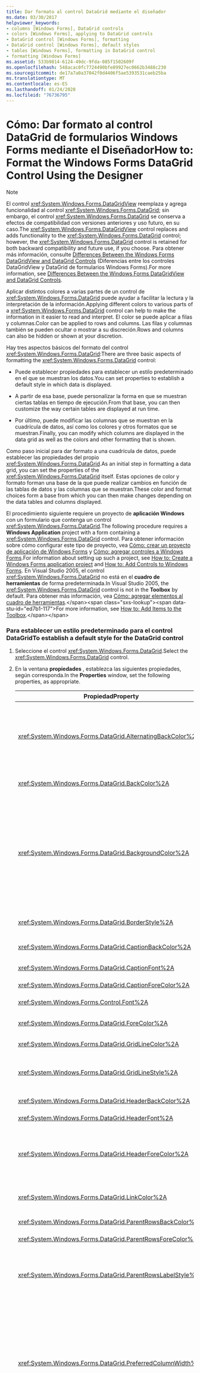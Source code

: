 ```yaml
---
title: Dar formato al control DataGrid mediante el diseñador
ms.date: 03/30/2017
helpviewer_keywords:
- columns [Windows Forms], DataGrid controls
- colors [Windows Forms], applying to DataGrid controls
- DataGrid control [Windows Forms], formatting
- DataGrid control [Windows Forms], default styles
- tables [Windows Forms], formatting in DataGrid control
- formatting [Windows Forms]
ms.assetid: 533b9814-6124-49dc-9fda-085f1502609f
ms.openlocfilehash: 548acac0fc7724490bfe89927ec0662b3488c230
ms.sourcegitcommit: de17a7a0a37042f0d4406f5ae5393531caeb25ba
ms.translationtype: MT
ms.contentlocale: es-ES
ms.lasthandoff: 01/24/2020
ms.locfileid: "76736795"
---
```

# <a name="how-to-format-the-windows-forms-datagrid-control-using-the-designer"></a><span data-ttu-id="ed7b1-102">Cómo: Dar formato al control DataGrid de formularios Windows Forms mediante el Diseñador</span><span class="sxs-lookup"><span data-stu-id="ed7b1-102">How to: Format the Windows Forms DataGrid Control Using the Designer</span></span>

> [!NOTE]
> <span data-ttu-id="ed7b1-103">El control <xref:System.Windows.Forms.DataGridView> reemplaza y agrega funcionalidad al control <xref:System.Windows.Forms.DataGrid>; sin embargo, el control <xref:System.Windows.Forms.DataGrid> se conserva a efectos de compatibilidad con versiones anteriores y uso futuro, en su caso.</span><span class="sxs-lookup"><span data-stu-id="ed7b1-103">The <xref:System.Windows.Forms.DataGridView> control replaces and adds functionality to the <xref:System.Windows.Forms.DataGrid> control; however, the <xref:System.Windows.Forms.DataGrid> control is retained for both backward compatibility and future use, if you choose.</span></span> <span data-ttu-id="ed7b1-104">Para obtener más información, consulte [Differences Between the Windows Forms DataGridView and DataGrid Controls](differences-between-the-windows-forms-datagridview-and-datagrid-controls.md) (Diferencias entre los controles DataGridView y DataGrid de formularios Windows Forms).</span><span class="sxs-lookup"><span data-stu-id="ed7b1-104">For more information, see [Differences Between the Windows Forms DataGridView and DataGrid Controls](differences-between-the-windows-forms-datagridview-and-datagrid-controls.md).</span></span>

<span data-ttu-id="ed7b1-105">Aplicar distintos colores a varias partes de un control de <xref:System.Windows.Forms.DataGrid> puede ayudar a facilitar la lectura y la interpretación de la información.</span><span class="sxs-lookup"><span data-stu-id="ed7b1-105">Applying different colors to various parts of a <xref:System.Windows.Forms.DataGrid> control can help to make the information in it easier to read and interpret.</span></span> <span data-ttu-id="ed7b1-106">El color se puede aplicar a filas y columnas.</span><span class="sxs-lookup"><span data-stu-id="ed7b1-106">Color can be applied to rows and columns.</span></span> <span data-ttu-id="ed7b1-107">Las filas y columnas también se pueden ocultar o mostrar a su discreción.</span><span class="sxs-lookup"><span data-stu-id="ed7b1-107">Rows and columns can also be hidden or shown at your discretion.</span></span>

<span data-ttu-id="ed7b1-108">Hay tres aspectos básicos del formato del control <xref:System.Windows.Forms.DataGrid>:</span><span class="sxs-lookup"><span data-stu-id="ed7b1-108">There are three basic aspects of formatting the <xref:System.Windows.Forms.DataGrid> control:</span></span>

- <span data-ttu-id="ed7b1-109">Puede establecer propiedades para establecer un estilo predeterminado en el que se muestran los datos.</span><span class="sxs-lookup"><span data-stu-id="ed7b1-109">You can set properties to establish a default style in which data is displayed.</span></span>

- <span data-ttu-id="ed7b1-110">A partir de esa base, puede personalizar la forma en que se muestran ciertas tablas en tiempo de ejecución.</span><span class="sxs-lookup"><span data-stu-id="ed7b1-110">From that base, you can then customize the way certain tables are displayed at run time.</span></span>

- <span data-ttu-id="ed7b1-111">Por último, puede modificar las columnas que se muestran en la cuadrícula de datos, así como los colores y otros formatos que se muestran.</span><span class="sxs-lookup"><span data-stu-id="ed7b1-111">Finally, you can modify which columns are displayed in the data grid as well as the colors and other formatting that is shown.</span></span>

<span data-ttu-id="ed7b1-112">Como paso inicial para dar formato a una cuadrícula de datos, puede establecer las propiedades del propio <xref:System.Windows.Forms.DataGrid>.</span><span class="sxs-lookup"><span data-stu-id="ed7b1-112">As an initial step in formatting a data grid, you can set the properties of the <xref:System.Windows.Forms.DataGrid> itself.</span></span> <span data-ttu-id="ed7b1-113">Estas opciones de color y formato forman una base de la que puede realizar cambios en función de las tablas de datos y las columnas que se muestran.</span><span class="sxs-lookup"><span data-stu-id="ed7b1-113">These color and format choices form a base from which you can then make changes depending on the data tables and columns displayed.</span></span>

<span data-ttu-id="ed7b1-114">El procedimiento siguiente requiere un proyecto de **aplicación Windows** con un formulario que contenga un control <xref:System.Windows.Forms.DataGrid>.</span><span class="sxs-lookup"><span data-stu-id="ed7b1-114">The following procedure requires a **Windows Application** project with a form containing a <xref:System.Windows.Forms.DataGrid> control.</span></span> <span data-ttu-id="ed7b1-115">Para obtener información sobre cómo configurar este tipo de proyecto, vea [Cómo: crear un proyecto de aplicación de Windows Forms](/visualstudio/ide/step-1-create-a-windows-forms-application-project) y [Cómo: agregar controles a Windows Forms](how-to-add-controls-to-windows-forms.md).</span><span class="sxs-lookup"><span data-stu-id="ed7b1-115">For information about setting up such a project, see [How to: Create a Windows Forms application project](/visualstudio/ide/step-1-create-a-windows-forms-application-project) and [How to: Add Controls to Windows Forms](how-to-add-controls-to-windows-forms.md).</span></span> <span data-ttu-id="ed7b1-116">En Visual Studio 2005, el control <xref:System.Windows.Forms.DataGrid> no está en el **cuadro de herramientas** de forma predeterminada.</span><span class="sxs-lookup"><span data-stu-id="ed7b1-116">In Visual Studio 2005, the <xref:System.Windows.Forms.DataGrid> control is not in the **Toolbox** by default.</span></span> <span data-ttu-id="ed7b1-117">Para obtener más información, vea [Cómo: agregar elementos al cuadro de herramientas](https://docs.microsoft.com/previous-versions/visualstudio/visual-studio-2010/ms165355(v=vs.100)).</span><span class="sxs-lookup"><span data-stu-id="ed7b1-117">For more information, see [How to: Add Items to the Toolbox](https://docs.microsoft.com/previous-versions/visualstudio/visual-studio-2010/ms165355(v=vs.100)).</span></span>

### <a name="to-establish-a-default-style-for-the-datagrid-control"></a><span data-ttu-id="ed7b1-118">Para establecer un estilo predeterminado para el control DataGrid</span><span class="sxs-lookup"><span data-stu-id="ed7b1-118">To establish a default style for the DataGrid control</span></span>

1. <span data-ttu-id="ed7b1-119">Seleccione el control <xref:System.Windows.Forms.DataGrid>.</span><span class="sxs-lookup"><span data-stu-id="ed7b1-119">Select the <xref:System.Windows.Forms.DataGrid> control.</span></span>

2. <span data-ttu-id="ed7b1-120">En la ventana **propiedades** , establezca las siguientes propiedades, según corresponda.</span><span class="sxs-lookup"><span data-stu-id="ed7b1-120">In the **Properties** window, set the following properties, as appropriate.</span></span>

    |<span data-ttu-id="ed7b1-121">Propiedad</span><span class="sxs-lookup"><span data-stu-id="ed7b1-121">Property</span></span>|<span data-ttu-id="ed7b1-122">Descripción</span><span class="sxs-lookup"><span data-stu-id="ed7b1-122">Description</span></span>|
    |--------------|-----------------|
    |<xref:System.Windows.Forms.DataGrid.AlternatingBackColor%2A>|<span data-ttu-id="ed7b1-123">La propiedad `BackColor` define el color de las filas pares de la cuadrícula.</span><span class="sxs-lookup"><span data-stu-id="ed7b1-123">The `BackColor` property defines the color of the even-numbered rows of the grid.</span></span> <span data-ttu-id="ed7b1-124">Al establecer la propiedad <xref:System.Windows.Forms.DataGrid.AlternatingBackColor%2A> en un color diferente, todas las demás filas se establecen en este nuevo color (filas 1, 3, 5, etc.).</span><span class="sxs-lookup"><span data-stu-id="ed7b1-124">When you set the <xref:System.Windows.Forms.DataGrid.AlternatingBackColor%2A> property to a different color, every other row is set to this new color (rows 1, 3, 5, and so on).</span></span>|
    |<xref:System.Windows.Forms.DataGrid.BackColor%2A>|<span data-ttu-id="ed7b1-125">Color de fondo de las filas pares de la cuadrícula (filas 0, 2, 4, 6, etc.).</span><span class="sxs-lookup"><span data-stu-id="ed7b1-125">The background color of the even-numbered rows of the grid (rows 0, 2, 4, 6, and so on).</span></span>|
    |<xref:System.Windows.Forms.DataGrid.BackgroundColor%2A>|<span data-ttu-id="ed7b1-126">Mientras que las propiedades <xref:System.Windows.Forms.DataGrid.BackColor%2A> y <xref:System.Windows.Forms.DataGrid.AlternatingBackColor%2A> determinan el color de las filas de la cuadrícula, la propiedad <xref:System.Windows.Forms.DataGrid.BackgroundColor%2A> determina el color del área fuera del área de fila, que solo está visible cuando la cuadrícula se desplaza hasta la parte inferior o si solo unas pocas filas están contenidas en la cuadrícula.</span><span class="sxs-lookup"><span data-stu-id="ed7b1-126">Whereas the <xref:System.Windows.Forms.DataGrid.BackColor%2A> and <xref:System.Windows.Forms.DataGrid.AlternatingBackColor%2A> properties determines the color of rows in the grid, the <xref:System.Windows.Forms.DataGrid.BackgroundColor%2A> property determines the color of the area outside the row area, which is only visible when the grid is scrolled to the bottom, or if only a few rows are contained in the grid.</span></span>|
    |<xref:System.Windows.Forms.DataGrid.BorderStyle%2A>|<span data-ttu-id="ed7b1-127">Estilo de borde de la cuadrícula, uno de los valores de enumeración de <xref:System.Windows.Forms.BorderStyle>.</span><span class="sxs-lookup"><span data-stu-id="ed7b1-127">The grid's border style, one of the <xref:System.Windows.Forms.BorderStyle> enumeration values.</span></span>|
    |<xref:System.Windows.Forms.DataGrid.CaptionBackColor%2A>|<span data-ttu-id="ed7b1-128">Color de fondo del título de la ventana de la cuadrícula que aparece justo encima de la cuadrícula.</span><span class="sxs-lookup"><span data-stu-id="ed7b1-128">The background color of the grid's window caption which appears immediately above the grid.</span></span>|
    |<xref:System.Windows.Forms.DataGrid.CaptionFont%2A>|<span data-ttu-id="ed7b1-129">Fuente del título en la parte superior de la cuadrícula.</span><span class="sxs-lookup"><span data-stu-id="ed7b1-129">The font of the caption at the top of the grid.</span></span>|
    |<xref:System.Windows.Forms.DataGrid.CaptionForeColor%2A>|<span data-ttu-id="ed7b1-130">Color de fondo del título de la ventana de la cuadrícula.</span><span class="sxs-lookup"><span data-stu-id="ed7b1-130">The background color of the grid's window caption.</span></span>|
    |<xref:System.Windows.Forms.Control.Font%2A>|<span data-ttu-id="ed7b1-131">Fuente utilizada para mostrar el texto en la cuadrícula.</span><span class="sxs-lookup"><span data-stu-id="ed7b1-131">The font used to display the text in the grid.</span></span>|
    |<xref:System.Windows.Forms.DataGrid.ForeColor%2A>|<span data-ttu-id="ed7b1-132">Color de la fuente que muestran los datos de las filas de la cuadrícula de datos.</span><span class="sxs-lookup"><span data-stu-id="ed7b1-132">The color of the font displayed by the data in the rows of the data grid.</span></span>|
    |<xref:System.Windows.Forms.DataGrid.GridLineColor%2A>|<span data-ttu-id="ed7b1-133">Color de las líneas de cuadrícula de la cuadrícula de datos.</span><span class="sxs-lookup"><span data-stu-id="ed7b1-133">The color of the grid lines of the data grid.</span></span>|
    |<xref:System.Windows.Forms.DataGrid.GridLineStyle%2A>|<span data-ttu-id="ed7b1-134">Estilo de las líneas que separan las celdas de la cuadrícula, uno de los valores de enumeración de <xref:System.Windows.Forms.DataGridLineStyle>.</span><span class="sxs-lookup"><span data-stu-id="ed7b1-134">The style of the lines separating the cells of the grid, one of the <xref:System.Windows.Forms.DataGridLineStyle> enumeration values.</span></span>|
    |<xref:System.Windows.Forms.DataGrid.HeaderBackColor%2A>|<span data-ttu-id="ed7b1-135">Color de fondo de los encabezados de fila y de columna.</span><span class="sxs-lookup"><span data-stu-id="ed7b1-135">The background color of row and column headers.</span></span>|
    |<xref:System.Windows.Forms.DataGrid.HeaderFont%2A>|<span data-ttu-id="ed7b1-136">Fuente utilizada para los encabezados de columna.</span><span class="sxs-lookup"><span data-stu-id="ed7b1-136">The font used for the column headers.</span></span>|
    |<xref:System.Windows.Forms.DataGrid.HeaderForeColor%2A>|<span data-ttu-id="ed7b1-137">Color de primer plano de los encabezados de columna de la cuadrícula, incluido el texto del encabezado de columna y los glifos del signo más (+) y del signo menos (-) que expanden y contraen las filas cuando se muestran varias tablas relacionadas.</span><span class="sxs-lookup"><span data-stu-id="ed7b1-137">The foreground color of the grid's column headers, including the column header text and the plus sign (+) and minus sign (-) glyphs that expand and collapse rows when multiple related tables are displayed.</span></span>|
    |<xref:System.Windows.Forms.DataGrid.LinkColor%2A>|<span data-ttu-id="ed7b1-138">Color del texto de todos los vínculos de la cuadrícula de datos, incluidos los vínculos a las tablas secundarias, el nombre de la relación, etc.</span><span class="sxs-lookup"><span data-stu-id="ed7b1-138">The color of text of all the links in the data grid, including links to child tables, the relation name, and so on.</span></span>|
    |<xref:System.Windows.Forms.DataGrid.ParentRowsBackColor%2A>|<span data-ttu-id="ed7b1-139">En una tabla secundaria, es el color de fondo de las filas primarias.</span><span class="sxs-lookup"><span data-stu-id="ed7b1-139">In a child table, this is the background color of the parent rows.</span></span>|
    |<xref:System.Windows.Forms.DataGrid.ParentRowsForeColor%2A>|<span data-ttu-id="ed7b1-140">En una tabla secundaria, es el color de primer plano de las filas primarias.</span><span class="sxs-lookup"><span data-stu-id="ed7b1-140">In a child table, this is the foreground color of the parent rows.</span></span>|
    |<xref:System.Windows.Forms.DataGrid.ParentRowsLabelStyle%2A>|<span data-ttu-id="ed7b1-141">Determina si los nombres de tabla y de columna se muestran en la fila primaria, por medio de la enumeración <xref:System.Windows.Forms.DataGridParentRowsLabelStyle>.</span><span class="sxs-lookup"><span data-stu-id="ed7b1-141">Determines whether the table and column names are displayed in the parent row, by means of the <xref:System.Windows.Forms.DataGridParentRowsLabelStyle> enumeration.</span></span>|
    |<xref:System.Windows.Forms.DataGrid.PreferredColumnWidth%2A>|<span data-ttu-id="ed7b1-142">Ancho predeterminado (en píxeles) de las columnas de la cuadrícula.</span><span class="sxs-lookup"><span data-stu-id="ed7b1-142">The default width (in pixels) of columns in the grid.</span></span> <span data-ttu-id="ed7b1-143">Establezca esta propiedad antes de restablecer las propiedades <xref:System.Windows.Forms.DataGrid.DataSource%2A> y <xref:System.Windows.Forms.DataGrid.DataMember%2A> (por separado, o a través del método <xref:System.Windows.Forms.DataGrid.SetDataBinding%2A>) o la propiedad no tendrá ningún efecto.</span><span class="sxs-lookup"><span data-stu-id="ed7b1-143">Set this property before resetting the <xref:System.Windows.Forms.DataGrid.DataSource%2A> and <xref:System.Windows.Forms.DataGrid.DataMember%2A> properties (either separately, or through the <xref:System.Windows.Forms.DataGrid.SetDataBinding%2A> method), or the property will have no effect.</span></span><br /><br /> <span data-ttu-id="ed7b1-144">La propiedad no se puede establecer en un valor menor que 0.</span><span class="sxs-lookup"><span data-stu-id="ed7b1-144">The property cannot be set to a value less than 0.</span></span>|
    |<xref:System.Windows.Forms.DataGrid.PreferredRowHeight%2A>|<span data-ttu-id="ed7b1-145">Alto de fila (en píxeles) de las filas de la cuadrícula.</span><span class="sxs-lookup"><span data-stu-id="ed7b1-145">The row height (in pixels) of rows in the grid.</span></span> <span data-ttu-id="ed7b1-146">Establezca esta propiedad antes de restablecer las propiedades <xref:System.Windows.Forms.DataGrid.DataSource%2A> y <xref:System.Windows.Forms.DataGrid.DataMember%2A> (por separado, o a través del método <xref:System.Windows.Forms.DataGrid.SetDataBinding%2A>) o la propiedad no tendrá ningún efecto.</span><span class="sxs-lookup"><span data-stu-id="ed7b1-146">Set this property before resetting the <xref:System.Windows.Forms.DataGrid.DataSource%2A> and <xref:System.Windows.Forms.DataGrid.DataMember%2A> properties (either separately, or through the <xref:System.Windows.Forms.DataGrid.SetDataBinding%2A> method), or the property will have no effect.</span></span><br /><br /> <span data-ttu-id="ed7b1-147">La propiedad no se puede establecer en un valor menor que 0.</span><span class="sxs-lookup"><span data-stu-id="ed7b1-147">The property cannot be set to a value less than 0.</span></span>|
    |<xref:System.Windows.Forms.DataGrid.RowHeaderWidth%2A>|<span data-ttu-id="ed7b1-148">Ancho de los encabezados de fila de la cuadrícula.</span><span class="sxs-lookup"><span data-stu-id="ed7b1-148">The width of the row headers of the grid.</span></span>|
    |<xref:System.Windows.Forms.DataGrid.SelectionBackColor%2A>|<span data-ttu-id="ed7b1-149">Cuando se selecciona una fila o celda, este es el color de fondo.</span><span class="sxs-lookup"><span data-stu-id="ed7b1-149">When a row or cell is selected, this is the background color.</span></span>|
    |<xref:System.Windows.Forms.DataGrid.SelectionForeColor%2A>|<span data-ttu-id="ed7b1-150">Cuando se selecciona una fila o celda, este es el color de primer plano.</span><span class="sxs-lookup"><span data-stu-id="ed7b1-150">When a row or cell is selected, this is the foreground color.</span></span>|

    > [!NOTE]
    > <span data-ttu-id="ed7b1-151">Cuando se personalizan los colores de los controles, es posible hacer que el control sea inaccesible debido a una mala elección de color (por ejemplo, rojo y verde).</span><span class="sxs-lookup"><span data-stu-id="ed7b1-151">When you are customizing the colors of controls, it is possible to make the control inaccessible due to poor color choice (for example, red and green).</span></span> <span data-ttu-id="ed7b1-152">Use los colores disponibles en la paleta de **colores del sistema** para evitar este problema.</span><span class="sxs-lookup"><span data-stu-id="ed7b1-152">Use the colors available on the **System Colors** palette to avoid this issue.</span></span>

    <span data-ttu-id="ed7b1-153">El procedimiento siguiente requiere un control de <xref:System.Windows.Forms.DataGrid> enlazado a una tabla de datos.</span><span class="sxs-lookup"><span data-stu-id="ed7b1-153">The following procedure requires a <xref:System.Windows.Forms.DataGrid> control bound to a data table.</span></span> <span data-ttu-id="ed7b1-154">Para obtener más información, vea [Cómo: enlazar el control DataGrid de Windows Forms a un origen de datos](how-to-bind-the-windows-forms-datagrid-control-to-a-data-source.md).</span><span class="sxs-lookup"><span data-stu-id="ed7b1-154">For more information, see [How to: Bind the Windows Forms DataGrid Control to a Data Source](how-to-bind-the-windows-forms-datagrid-control-to-a-data-source.md).</span></span>

### <a name="to-set-the-table-and-column-style-of-a-data-table-at-design-time"></a><span data-ttu-id="ed7b1-155">Para establecer el estilo de tabla y columna de una tabla de datos en tiempo de diseño</span><span class="sxs-lookup"><span data-stu-id="ed7b1-155">To set the table and column style of a data table at design time</span></span>

1. <span data-ttu-id="ed7b1-156">Seleccione el control de <xref:System.Windows.Forms.DataGrid> en el formulario.</span><span class="sxs-lookup"><span data-stu-id="ed7b1-156">Select the <xref:System.Windows.Forms.DataGrid> control on your form.</span></span>

2. <span data-ttu-id="ed7b1-157">En la ventana **propiedades** , seleccione la propiedad <xref:System.Windows.Forms.DataGrid.TableStyles%2A> y haga clic en los **puntos suspensivos** (![el botón de puntos suspensivos (...) en el botón ventana Propiedades de Visual Studio.](./media/visual-studio-ellipsis-button.png)).</span><span class="sxs-lookup"><span data-stu-id="ed7b1-157">In the **Properties** window, select the <xref:System.Windows.Forms.DataGrid.TableStyles%2A> property and click the **Ellipsis** (![The Ellipsis button (...) in the Properties window of Visual Studio.](./media/visual-studio-ellipsis-button.png)) button.</span></span>

3. <span data-ttu-id="ed7b1-158">En el cuadro de diálogo Editor de la **colección DataGridTableStyle** , haga clic en **Agregar** para agregar un estilo de tabla a la colección.</span><span class="sxs-lookup"><span data-stu-id="ed7b1-158">In the **DataGridTableStyle Collection Editor** dialog box, click **Add** to add a table style to the collection.</span></span>

     <span data-ttu-id="ed7b1-159">Con el **Editor de la colección DataGridTableStyle**, puede Agregar y quitar estilos de tabla, establecer las propiedades de presentación y diseño, y establecer el nombre de asignación para los estilos de tabla.</span><span class="sxs-lookup"><span data-stu-id="ed7b1-159">With the **DataGridTableStyle Collection Editor**, you can add and remove table styles, set display and layout properties, and set the mapping name for the table styles.</span></span>

4. <span data-ttu-id="ed7b1-160">Establezca la propiedad <xref:System.Windows.Forms.DataGridTableStyle.MappingName%2A> en el nombre de asignación para cada estilo de tabla.</span><span class="sxs-lookup"><span data-stu-id="ed7b1-160">Set the <xref:System.Windows.Forms.DataGridTableStyle.MappingName%2A> property to the mapping name for each table style.</span></span>

     <span data-ttu-id="ed7b1-161">El nombre de la asignación se utiliza para especificar qué estilo de tabla se debe utilizar con cada tabla.</span><span class="sxs-lookup"><span data-stu-id="ed7b1-161">The mapping name is used to specify which table style should be used with which table.</span></span>

5. <span data-ttu-id="ed7b1-162">En el **Editor de la colección DataGridTableStyle**, seleccione la propiedad <xref:System.Windows.Forms.DataGridTableStyle.GridColumnStyles%2A> y haga clic en el botón de puntos suspensivos (![el botón de puntos suspensivos (...) en el ventana Propiedades de Visual Studio.](./media/visual-studio-ellipsis-button.png)).</span><span class="sxs-lookup"><span data-stu-id="ed7b1-162">In the **DataGridTableStyle Collection Editor**, select the <xref:System.Windows.Forms.DataGridTableStyle.GridColumnStyles%2A> property and click the ellipsis button (![The Ellipsis button (...) in the Properties window of Visual Studio.](./media/visual-studio-ellipsis-button.png)).</span></span>

6. <span data-ttu-id="ed7b1-163">En el cuadro de diálogo Editor de la **colección DataGridColumnStyle** , agregue estilos de columna al estilo de tabla que ha creado.</span><span class="sxs-lookup"><span data-stu-id="ed7b1-163">In the **DataGridColumnStyle Collection Editor** dialog box, add column styles to the table style you created.</span></span>

     <span data-ttu-id="ed7b1-164">Con el **Editor de la colección DataGridColumnStyle**, puede Agregar y quitar estilos de columna, establecer las propiedades de presentación y diseño, y establecer el nombre de asignación y las cadenas de formato para las columnas de datos.</span><span class="sxs-lookup"><span data-stu-id="ed7b1-164">With the **DataGridColumnStyle Collection Editor**, you can add and remove column styles, set display and layout properties, and set the mapping name and formatting strings for the data columns.</span></span>

    > [!NOTE]
    > <span data-ttu-id="ed7b1-165">Para obtener más información sobre las cadenas de formato, vea [aplicar formato a tipos](../../../standard/base-types/formatting-types.md).</span><span class="sxs-lookup"><span data-stu-id="ed7b1-165">For more information about formatting strings, see [Formatting Types](../../../standard/base-types/formatting-types.md).</span></span>

## <a name="see-also"></a><span data-ttu-id="ed7b1-166">Consulte también</span><span class="sxs-lookup"><span data-stu-id="ed7b1-166">See also</span></span>

- <xref:System.Windows.Forms.GridTableStylesCollection>
- <xref:System.Windows.Forms.GridColumnStylesCollection>
- <xref:System.Windows.Forms.DataGrid>
- [<span data-ttu-id="ed7b1-167">Cómo: Eliminar u ocultar columnas del control DataGrid de formularios Windows Forms</span><span class="sxs-lookup"><span data-stu-id="ed7b1-167">How to: Delete or Hide Columns in the Windows Forms DataGrid Control</span></span>](how-to-delete-or-hide-columns-in-the-windows-forms-datagrid-control.md)
- [<span data-ttu-id="ed7b1-168">DataGrid (control)</span><span class="sxs-lookup"><span data-stu-id="ed7b1-168">DataGrid Control</span></span>](datagrid-control-windows-forms.md)
